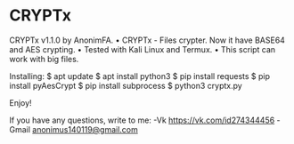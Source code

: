 # CRYPTx
CRYPTx v1.1.0 by AnonimFA.
• CRYPTx - Files crypter. Now it have BASE64 and AES crypting.
• Tested with Kali Linux and Termux.
• This script can work with big files.

Installing:
$ apt update
$ apt install python3 
$ pip install requests
$ pip install pyAesCrypt
$ pip install subprocess
$ python3 cryptx.py

Enjoy!

If you have any questions, write to me: 
 -Vk https://vk.com/id274344456
 -Gmail anonimus140119@gmail.com

